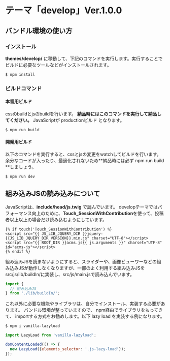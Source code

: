 # テーマ「develop」Ver.1.0.0

## バンドル環境の使い方

### インストール

**themes/develop/** に移動して、下記のコマンドを実行します。実行することでビルドに必要なツールなどがインストールされます。

```bash
$ npm install
```

### ビルドコマンド

#### 本番用ビルド

cssのbuildとjsのbuildを行います。 **納品時にはこのコマンドを実行して納品してください。** JavaScriptが productionビルド となります。

```bash
$ npm run build
```

#### 開発用ビルド

以下のコマンドを実行すると、cssとjsの変更をwatchしてビルドを行います。余分なコードが入ったり、最適化されないため**納品時には必ず npm run build **しましょう。

```bash
$ npm run dev
```


## 組み込みJSの読み込みについて

JavaScriptは、**include/head/js.twig** で読んでいます。
developテーマではパフォーマンス向上のために、**Touch_SessionWithContribution**を使って、投稿者以上以上の場合だけ読み込むようにしています。

```twig
{% if touch('Touch_SessionWithContribution') %}
<script src="{{ JS_LIB_JQUERY_DIR }}jquery-{{JS_LIB_JQUERY_DIR_VERSION}}.min.js" charset="UTF-8"></script>
<script src="{{ ROOT_DIR }}acms.js{{ js.arguments }}" charset="UTF-8" id="acms-js"></script>
{% endif %}
```

組み込みJSを読まないようにすると、スライダーや、画像ビューワーなどの組み込みJSが動作しなくなりますが、一部のよく利用する組み込みJSをsrc/js/lib/buildIn/に実装し、src/js/main.jsで読み込んでいます。

```javascript
import {
  // 組み込みJS
} from './lib/buildIn/';
```

これ以外に必要な機能やライブラリは、自分でインストール、実装する必要があります。
バンドル環境が整っていますので、 npm経由でライブラリをもってきて、 importする方式をお勧めします。以下 lazy load を実装する例になります。

```bash
$ npm i vanilla-lazyload
```

```javascript
import LazyLoad from 'vanilla-lazyload';

domContentLoaded(() => {
  new LazyLoad({elements_selector: '.js-lazy-load'});
});
```
